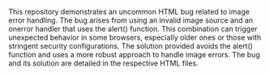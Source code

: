 This repository demonstrates an uncommon HTML bug related to image error handling. The bug arises from using an invalid image source and an onerror handler that uses the alert() function. This combination can trigger unexpected behavior in some browsers, especially older ones or those with stringent security configurations. The solution provided avoids the alert() function and uses a more robust approach to handle image errors. The bug and its solution are detailed in the respective HTML files.